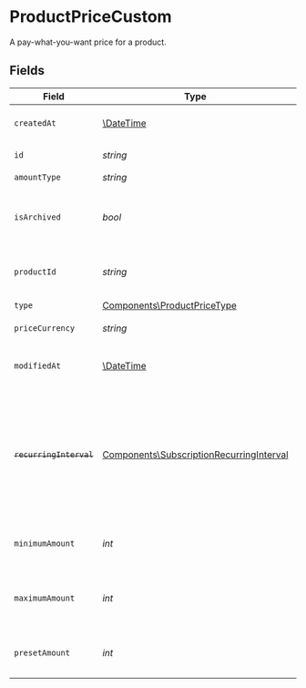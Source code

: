 # ProductPriceCustom

A pay-what-you-want price for a product.


## Fields

| Field                                                                                                                   | Type                                                                                                                    | Required                                                                                                                | Description                                                                                                             |
| ----------------------------------------------------------------------------------------------------------------------- | ----------------------------------------------------------------------------------------------------------------------- | ----------------------------------------------------------------------------------------------------------------------- | ----------------------------------------------------------------------------------------------------------------------- |
| `createdAt`                                                                                                             | [\DateTime](https://www.php.net/manual/en/class.datetime.php)                                                           | :heavy_check_mark:                                                                                                      | Creation timestamp of the object.                                                                                       |
| `id`                                                                                                                    | *string*                                                                                                                | :heavy_check_mark:                                                                                                      | The ID of the price.                                                                                                    |
| `amountType`                                                                                                            | *string*                                                                                                                | :heavy_check_mark:                                                                                                      | N/A                                                                                                                     |
| `isArchived`                                                                                                            | *bool*                                                                                                                  | :heavy_check_mark:                                                                                                      | Whether the price is archived and no longer available.                                                                  |
| `productId`                                                                                                             | *string*                                                                                                                | :heavy_check_mark:                                                                                                      | The ID of the product owning the price.                                                                                 |
| `type`                                                                                                                  | [Components\ProductPriceType](../../Models/Components/ProductPriceType.md)                                              | :heavy_check_mark:                                                                                                      | N/A                                                                                                                     |
| `priceCurrency`                                                                                                         | *string*                                                                                                                | :heavy_check_mark:                                                                                                      | The currency.                                                                                                           |
| `modifiedAt`                                                                                                            | [\DateTime](https://www.php.net/manual/en/class.datetime.php)                                                           | :heavy_check_mark:                                                                                                      | Last modification timestamp of the object.                                                                              |
| ~~`recurringInterval`~~                                                                                                 | [Components\SubscriptionRecurringInterval](../../Models/Components/SubscriptionRecurringInterval.md)                    | :heavy_check_mark:                                                                                                      | : warning: ** DEPRECATED **: This will be removed in a future release, please migrate away from it as soon as possible. |
| `minimumAmount`                                                                                                         | *int*                                                                                                                   | :heavy_check_mark:                                                                                                      | The minimum amount the customer can pay.                                                                                |
| `maximumAmount`                                                                                                         | *int*                                                                                                                   | :heavy_check_mark:                                                                                                      | The maximum amount the customer can pay.                                                                                |
| `presetAmount`                                                                                                          | *int*                                                                                                                   | :heavy_check_mark:                                                                                                      | The initial amount shown to the customer.                                                                               |